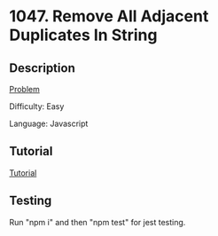 # 1047. Remove All Adjacent Duplicates In String

## Description

[Problem](https://leetcode.com/problems/remove-all-adjacent-duplicates-in-string/)

Difficulty: Easy

Language: Javascript

## Tutorial

[Tutorial](https://youtu.be/yTOjGHao0xk)

## Testing

Run "npm i" and then "npm test" for jest testing.
